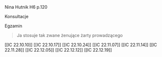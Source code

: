 
Nina Hutnik H6 p.120

Konsultacje

Egzamin

> Ja stosuje tak zwane żenujące żarty prowadzącego

[[IC 22.10.10]]
[[IC 22.10.17]]
[[IC 22.10.24]]
[[IC 22.11.07]]
[[IC 22.11.14]]
[[IC 22.11.28]]
[[IC 22.12.05]]
[[IC 22.12.12]]
[[IC 22.12.19]]
